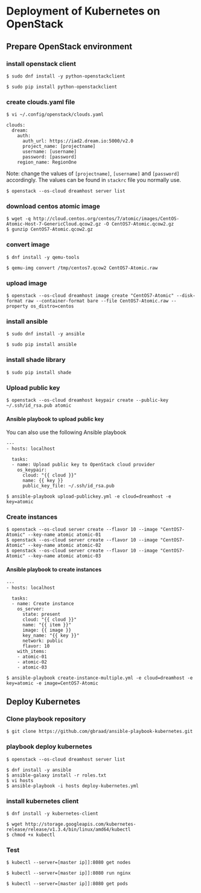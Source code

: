 Deployment of Kubernetes on OpenStack
======================================


Prepare OpenStack environment
-----------------------------

### install openstack client

```
$ sudo dnf install -y python-openstackclient
```

```
$ sudo pip install python-openstackclient
```


### create clouds.yaml file

```
$ vi ~/.config/openstack/clouds.yaml
```

```
clouds:
  dream:
    auth:
      auth_url: https://iad2.dream.io:5000/v2.0
      project_name: [projectname]
      username: [username]
      password: [password]
    region_name: RegionOne
```

Note: change the values of `[projectname]`, `[username]` and `[password]` accordingly. The values can be found in `stackrc` file you normally use.


```
$ openstack --os-cloud dreamhost server list
```


### download centos atomic image

```
$ wget -q http://cloud.centos.org/centos/7/atomic/images/CentOS-Atomic-Host-7-GenericCloud.qcow2.gz -O CentOS7-Atomic.qcow2.gz
$ gunzip CentOS7-Atomic.qcow2.gz
```


### convert image

```
$ dnf install -y qemu-tools
```


```
$ qemu-img convert /tmp/centos7.qcow2 CentOS7-Atomic.raw
```


### upload image

```
$ openstack --os-cloud dreamhost image create "CentOS7-Atomic" --disk-format raw --container-format bare --file CentOS7-Atomic.raw --property os_distro=centos
```

### install ansible

```
$ sudo dnf install -y ansible
```

```
$ sudo pip install ansible
```


### install shade library

```
$ sudo pip install shade
```


### Upload public key

```
$ openstack --os-cloud dreamhost keypair create --public-key ~/.ssh/id_rsa.pub atomic
```


#### Ansible playbook to upload public key

You can also use the following Ansible playbook

```
---
- hosts: localhost

  tasks:
  - name: Upload public key to OpenStack cloud provider
    os_keypair:
      cloud: "{{ cloud }}"
      name: {{ key }}
      public_key_file: ~/.ssh/id_rsa.pub
```

```
$ ansible-playbook upload-publickey.yml -e cloud=dreamhost -e key=atomic
```


### Create instances

```
$ openstack --os-cloud server create --flavor 10 --image "CentOS7-Atomic" --key-name atomic atomic-01
$ openstack --os-cloud server create --flavor 10 --image "CentOS7-Atomic" --key-name atomic atomic-02
$ openstack --os-cloud server create --flavor 10 --image "CentOS7-Atomic" --key-name atomic atomic-03
```

#### Ansible playbook to create instances

```
---
- hosts: localhost

  tasks:
  - name: Create instance
    os_server:
      state: present
      cloud: "{{ cloud }}"
      name: "{{ item }}"
      image: {{ image }}
      key_name: "{{ key }}"
      network: public
      flavor: 10
    with_items:
    - atomic-01
    - atomic-02
    - atomic-03
```

```
$ ansible-playbook create-instance-multiple.yml -e cloud=dreamhost -e key=atomic -e image=CentOS7-Atomic
```


Deploy Kubernetes
-----------------

### Clone playbook repository

```
$ git clone https://github.com/gbraad/ansible-playbook-kubernetes.git
```


### playbook deploy kubernetes

```
$ openstack --os-cloud dreamhost server list
```


```
$ dnf install -y ansible
$ ansible-galaxy install -r roles.txt
$ vi hosts
$ ansible-playbook -i hosts deploy-kubernetes.yml
```


### install kubernetes client

```
$ dnf install -y kubernetes-client
```

```
$ wget http://storage.googleapis.com/kubernetes-release/release/v1.3.4/bin/linux/amd64/kubectl
$ chmod +x kubectl
```


### Test

```
$ kubectl --server=[master ip]]:8080 get nodes
```

```
$ kubectl --server=[master ip]]:8080 run nginx
```

```
$ kubectl --server=[master ip]]:8080 get pods
```
